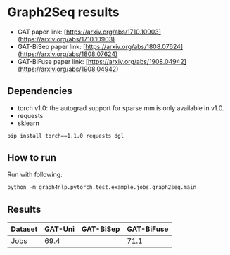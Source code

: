 Graph2Seq results
============

- GAT paper link: [https://arxiv.org/abs/1710.10903](https://arxiv.org/abs/1710.10903)
- GAT-BiSep paper link: [https://arxiv.org/abs/1808.07624](https://arxiv.org/abs/1808.07624)
- GAT-BiFuse paper link: [https://arxiv.org/abs/1908.04942](https://arxiv.org/abs/1908.04942)


Dependencies
------------
- torch v1.0: the autograd support for sparse mm is only available in v1.0.
- requests
- sklearn

```bash
pip install torch==1.1.0 requests dgl
```

How to run
----------

Run with following:

```python
python -m graph4nlp.pytorch.test.example.jobs.graph2seq.main
```

Results
-------

| Dataset  |    GAT-Uni    |   GAT-BiSep   |  GAT-BiFuse   |
| -------- | ------------- | ------------- | ------------- |
| Jobs     |  69.4 |   |  71.1  |

